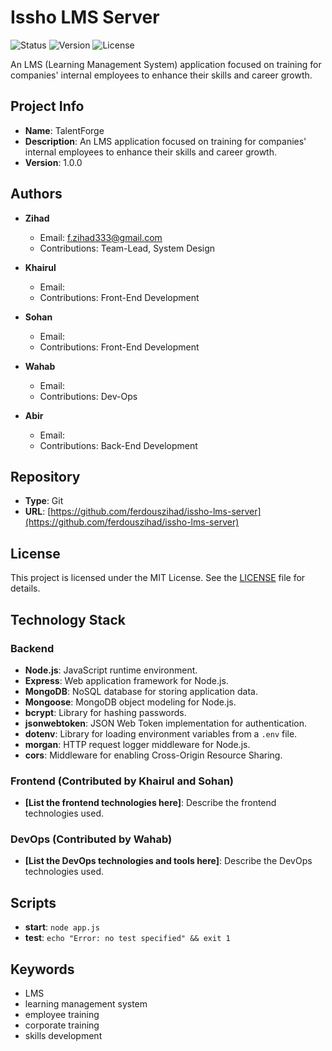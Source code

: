 # Issho LMS Server

![Status](https://img.shields.io/badge/status-200-brightgreen)
![Version](https://img.shields.io/badge/version-1.0.0-blue)
![License](https://img.shields.io/badge/license-MIT-green)

An LMS (Learning Management System) application focused on training for companies' internal employees to enhance their skills and career growth.

## Project Info

- **Name**: TalentForge
- **Description**: An LMS application focused on training for companies' internal employees to enhance their skills and career growth.
- **Version**: 1.0.0

## Authors

- **Zihad**

  - Email: f.zihad333@gmail.com
  - Contributions: Team-Lead, System Design

- **Khairul**

  - Email:
  - Contributions: Front-End Development

- **Sohan**

  - Email:
  - Contributions: Front-End Development

- **Wahab**

  - Email:
  - Contributions: Dev-Ops

- **Abir**
  - Email:
  - Contributions: Back-End Development

## Repository

- **Type**: Git
- **URL**: [https://github.com/ferdouszihad/issho-lms-server](https://github.com/ferdouszihad/issho-lms-server)

## License

This project is licensed under the MIT License. See the [LICENSE](LICENSE) file for details.

## Technology Stack

### Backend

- **Node.js**: JavaScript runtime environment.
- **Express**: Web application framework for Node.js.
- **MongoDB**: NoSQL database for storing application data.
- **Mongoose**: MongoDB object modeling for Node.js.
- **bcrypt**: Library for hashing passwords.
- **jsonwebtoken**: JSON Web Token implementation for authentication.
- **dotenv**: Library for loading environment variables from a `.env` file.
- **morgan**: HTTP request logger middleware for Node.js.
- **cors**: Middleware for enabling Cross-Origin Resource Sharing.

### Frontend (Contributed by Khairul and Sohan)

- **[List the frontend technologies here]**: Describe the frontend technologies used.

### DevOps (Contributed by Wahab)

- **[List the DevOps technologies and tools here]**: Describe the DevOps technologies used.

## Scripts

- **start**: `node app.js`
- **test**: `echo "Error: no test specified" && exit 1`

## Keywords

- LMS
- learning management system
- employee training
- corporate training
- skills development
